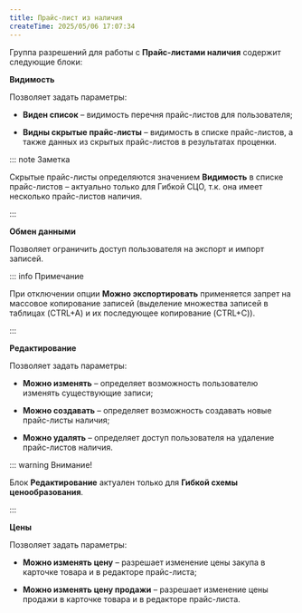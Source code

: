 ```yaml
---
title: Прайс-лист из наличия
createTime: 2025/05/06 17:07:34
---
```

Группа разрешений для работы с **Прайс-листами наличия** содержит следующие блоки:

[](../../../../../assets/specification/prajs_list_iz_nalichiya_polzovateli_i_dostupy_1.png)

[](../../../../../assets/specification/image006.png) **Видимость**

Позволяет задать параметры:

- **Виден список** – видимость перечня прайс-листов для пользователя;

- **Видны скрытые прайс-листы** – видимость в списке прайс-листов, а также данных из скрытых прайс-листов в результатах проценки. 

::: note Заметка

Скрытые прайс-листы определяются значением **Видимость** в списке прайс-листов – актуально только для Гибкой СЦО, т.к. она имеет несколько прайс-листов наличия.

:::

[](../../../../../assets/specification/image008.png) **Обмен данными**

Позволяет ограничить доступ пользователя на экспорт и импорт записей.

::: info Примечание

При отключении опции **Можно экспортировать** применяется запрет на массовое копирование записей (выделение множества записей в таблицах (CTRL+A) и их последующее копирование (CTRL+C)).

:::

[](../../../../../assets/specification/image009.png) **Редактирование**

Позволяет задать параметры:

- **Можно изменять** – определяет возможность пользователю изменять существующие записи;

- **Можно создавать** – определяет возможность создавать новые прайс-листы наличия;

- **Можно удалять** – определяет доступ пользователя на удаление прайс-листов наличия.

::: warning Внимание!

Блок **Редактирование** актуален только для **Гибкой схемы ценообразования**.

:::

[](../../../../../assets/specification/image010.png) **Цены**

Позволяет задать параметры:

- **Можно изменять цену** – разрешает изменение цены закупа в карточке товара и в редакторе прайс-листа;

- **Можно изменять цену продажи** – разрешает изменение цены продажи в карточке товара и в редакторе прайс-листа.